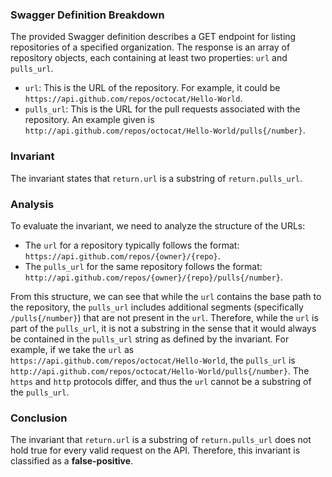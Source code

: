 ### Swagger Definition Breakdown
The provided Swagger definition describes a GET endpoint for listing repositories of a specified organization. The response is an array of repository objects, each containing at least two properties: `url` and `pulls_url`. 

- `url`: This is the URL of the repository. For example, it could be `https://api.github.com/repos/octocat/Hello-World`.
- `pulls_url`: This is the URL for the pull requests associated with the repository. An example given is `http://api.github.com/repos/octocat/Hello-World/pulls{/number}`.

### Invariant
The invariant states that `return.url` is a substring of `return.pulls_url`. 

### Analysis
To evaluate the invariant, we need to analyze the structure of the URLs:
- The `url` for a repository typically follows the format: `https://api.github.com/repos/{owner}/{repo}`.
- The `pulls_url` for the same repository follows the format: `http://api.github.com/repos/{owner}/{repo}/pulls{/number}`.

From this structure, we can see that while the `url` contains the base path to the repository, the `pulls_url` includes additional segments (specifically `/pulls{/number}`) that are not present in the `url`. Therefore, while the `url` is part of the `pulls_url`, it is not a substring in the sense that it would always be contained in the `pulls_url` string as defined by the invariant. For example, if we take the `url` as `https://api.github.com/repos/octocat/Hello-World`, the `pulls_url` is `http://api.github.com/repos/octocat/Hello-World/pulls{/number}`. The `https` and `http` protocols differ, and thus the `url` cannot be a substring of the `pulls_url`.

### Conclusion
The invariant that `return.url` is a substring of `return.pulls_url` does not hold true for every valid request on the API. Therefore, this invariant is classified as a **false-positive**.
